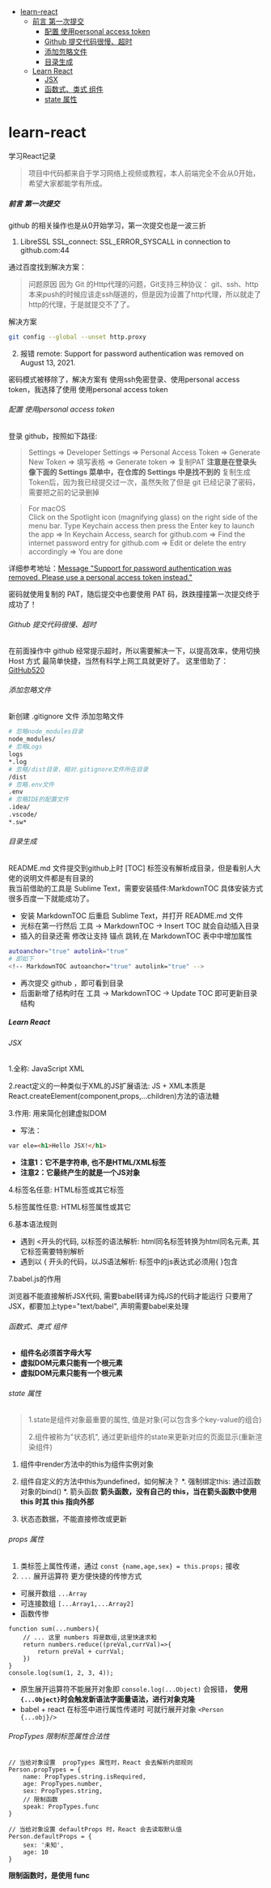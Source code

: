 <!-- MarkdownTOC autoanchor="true" autolink="true" -->

- [learn-react](#learn-react)
    - [前言 第一次提交](#%E5%89%8D%E8%A8%80-%E7%AC%AC%E4%B8%80%E6%AC%A1%E6%8F%90%E4%BA%A4)
        - [配置 使用personal access token](#%E9%85%8D%E7%BD%AE-%E4%BD%BF%E7%94%A8personal-access-token)
        - [Github 提交代码很慢、超时](#github-%E6%8F%90%E4%BA%A4%E4%BB%A3%E7%A0%81%E5%BE%88%E6%85%A2%E3%80%81%E8%B6%85%E6%97%B6)
        - [添加忽略文件](#%E6%B7%BB%E5%8A%A0%E5%BF%BD%E7%95%A5%E6%96%87%E4%BB%B6)
        - [目录生成](#%E7%9B%AE%E5%BD%95%E7%94%9F%E6%88%90)
    - [Learn React](#learn-react-1)
        - [JSX](#jsx)
        - [函数式、类式 组件](#%E5%87%BD%E6%95%B0%E5%BC%8F%E3%80%81%E7%B1%BB%E5%BC%8F-%E7%BB%84%E4%BB%B6)
        - [state 属性](#state-%E5%B1%9E%E6%80%A7)

<!-- /MarkdownTOC -->

<a id="learn-react"></a>
# learn-react
学习React记录
>项目中代码都来自于学习网络上视频或教程，本人前端完全不会从0开始，希望大家都能学有所成。

<a id="%E5%89%8D%E8%A8%80-%E7%AC%AC%E4%B8%80%E6%AC%A1%E6%8F%90%E4%BA%A4"></a>
##### 前言 第一次提交
github 的相关操作也是从0开始学习，第一次提交也是一波三折

1. LibreSSL SSL_connect: SSL_ERROR_SYSCALL in connection to github.com:44

通过百度找到解决方案：
>问题原因 因为 Git 的Http代理的问题，Git支持三种协议： git、ssh、http
本来push的时候应该走ssh隧道的，但是因为设置了http代理，所以就走了http的代理，于是就提交不了了。

解决方案
```bash
git config --global --unset http.proxy
```

2. 报错 remote: Support for password authentication was removed on August 13, 2021.

密码模式被移除了，解决方案有 使用ssh免密登录、使用personal access token，我选择了使用 使用personal access token

<a id="%E9%85%8D%E7%BD%AE-%E4%BD%BF%E7%94%A8personal-access-token"></a>
###### 配置 使用personal access token
登录 github，按照如下路径:
>Settings => Developer Settings => Personal Access Token => Generate New Token  => 填写表格 => Generate token => 复制PAT
**注意是在登录头像下面的 Settings 菜单中，在仓库的 Settings 中是找不到的**
复制生成Token后，因为我已经提交过一次，虽然失败了但是 git 已经记录了密码，需要把之前的记录删掉

>For macOS <br/>
Click on the Spotlight icon (magnifying glass) on the right side of the menu bar. Type Keychain access then press the Enter key to launch the app => In Keychain Access, search for github.com => Find the internet password entry for github.com => Edit or delete the entry accordingly => You are done

详细参考地址：[Message "Support for password authentication was removed. Please use a personal access token instead."](https://stackoverflow.com/questions/68775869/message-support-for-password-authentication-was-removed-please-use-a-personal)

密码就使用复制的 PAT，随后提交中也要使用 PAT 码，跌跌撞撞第一次提交终于成功了！

<a id="%E6%B7%BB%E5%8A%A0%E5%BF%BD%E7%95%A5%E6%96%87%E4%BB%B6"></a>

<a id="github-%E6%8F%90%E4%BA%A4%E4%BB%A3%E7%A0%81%E5%BE%88%E6%85%A2%E3%80%81%E8%B6%85%E6%97%B6"></a>
###### Github 提交代码很慢、超时
在前面操作中 github 经常提示超时，所以需要解决一下，以提高效率，使用切换 Host 方式 最简单快捷，当然有科学上网工具就更好了。
这里借助了：[GitHub520](https://github.com/521xueweihan/GitHub520)

<a id="%E6%B7%BB%E5%8A%A0%E5%BF%BD%E7%95%A5%E6%96%87%E4%BB%B6"></a>
###### 添加忽略文件
新创建 .gitignore 文件 添加忽略文件
```bash
# 忽略node_modules目录
node_modules/
# 忽略Logs
logs
*.log
# 忽略/dist目录，相对.gitignore文件所在目录
/dist
# 忽略.env文件
.env
# 忽略IDE的配置文件
.idea/
.vscode/
*.sw*
```

<a id="%E7%9B%AE%E5%BD%95%E7%94%9F%E6%88%90"></a>
###### 目录生成
README.md 文件提交到github上时 [TOC] 标签没有解析成目录，但是看别人大佬的说明文件都是有目录的<br/>
我当前借助的工具是 Sublime Text，需要安装插件:MarkdownTOC 具体安装方式很多百度一下就能成功了。

* 安装 MarkdownTOC 后重启 Sublime Text，并打开 README.md 文件
* 光标在第一行然后 工具 -> MarkdownTOC -> Insert TOC 就会自动插入目录
* 插入的目录还需 修改让支持 锚点 跳转,在 MarkdownTOC 表中中增加属性
```bash
autoanchor="true" autolink="true"
# 即如下
<!-- MarkdownTOC autoanchor="true" autolink="true" -->
```

* 再次提交 github ，即可看到目录
* 后面新增了结构时在 工具 -> MarkdownTOC -> Update TOC 即可更新目录结构

<a id="learn-react-1"></a>
##### Learn React

<a id="jsx"></a>
###### JSX
1.全称:  JavaScript XML

2.react定义的一种类似于XML的JS扩展语法: JS + XML本质是React.createElement(component,props,...children)方法的语法糖

3.作用: 用来简化创建虚拟DOM

* 写法：
```html
var ele=<h1>Hello JSX!</h1>
```

* **注意1：它不是字符串, 也不是HTML/XML标签**
* **注意2：它最终产生的就是一个JS对象**

4.标签名任意: HTML标签或其它标签

5.标签属性任意: HTML标签属性或其它

6.基本语法规则

* 遇到 <开头的代码, 以标签的语法解析: html同名标签转换为html同名元素, 其它标签需要特别解析
* 遇到以 { 开头的代码，以JS语法解析: 标签中的js表达式必须用{ }包含

7.babel.js的作用

浏览器不能直接解析JSX代码, 需要babel转译为纯JS的代码才能运行
只要用了JSX，都要加上type="text/babel", 声明需要babel来处理

<a id="%E5%87%BD%E6%95%B0%E5%BC%8F%E3%80%81%E7%B1%BB%E5%BC%8F-%E7%BB%84%E4%BB%B6"></a>
###### 函数式、类式 组件
* **组件名必须首字母大写**
* **虚拟DOM元素只能有一个根元素**
* **虚拟DOM元素只能有一个根元素**

<a id="state-%E5%B1%9E%E6%80%A7"></a>
###### state 属性
>1.state是组件对象最重要的属性, 值是对象(可以包含多个key-value的组合)
>
>2.组件被称为"状态机", 通过更新组件的state来更新对应的页面显示(重新渲染组件)

1. 组件中render方法中的this为组件实例对象
2. 组件自定义的方法中this为undefined，如何解决？
*. 强制绑定this: 通过函数对象的bind()
*. 箭头函数  **箭头函数，没有自己的 this，当在箭头函数中使用 this 时其 this 指向外部**

3. 状态态数据，不能直接修改或更新

###### props 属性
1. 类标签上属性传递，通过 `const {name,age,sex} = this.props;` 接收
2. `...` 展开运算符 更方便快捷的传惨方式
* 可展开数组 `...Array`
* 可连接数组 `[...Array1,...Array2]`
* 函数传惨
```JS
function sum(...numbers){
    // ... 这里 numbers 将是数组,这里快速求和
    return numbers.reduce((preVal,currVal)=>{
        return preVal + currVal;
    })
}
console.log(sum(1, 2, 3, 4));
```
* 原生展开运算符不能展开对象即 `console.log(...Object)` 会报错，  **使用`{...Object}`时会触发新语法字面量语法，进行对象克隆**
* babel + react 在标签中进行属性传递时 可就行展开对象 `<Person {...obj}/>`

###### PropTypes 限制标签属性合法性
```JS
// 当给对象设置  propTypes 属性时，React 会去解析内部规则
Person.propTypes = {
    name: PropTypes.string.isRequired,
    age: PropTypes.number,
    sex: PropTypes.string,
    // 限制函数
    speak: PropTypes.func
}

// 当给对象设置 defaultProps 时，React 会去读取默认值
Person.defaultProps = {
    sex: '未知',
    age: 10
}
```
**限制函数时，是使用 func**